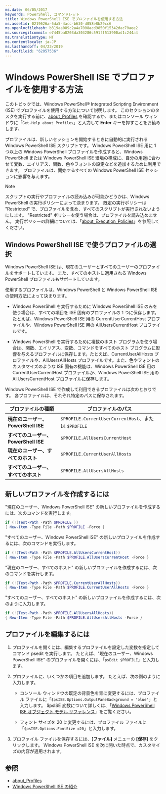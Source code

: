 ```yaml
---
ms.date: 06/05/2017
keywords: PowerShell, コマンドレット
title: Windows PowerShell ISE でプロファイルを使用する方法
ms.assetid: 0219626a-6da5-4acc-b630-d058e8b29cc6
ms.openlocfilehash: b319aa089c2a4a7008acd9850f15342dac70aee2
ms.sourcegitcommit: e7445ba8203da304286c591ff513900ad1c244a4
ms.translationtype: HT
ms.contentlocale: ja-JP
ms.lasthandoff: 04/23/2019
ms.locfileid: "62057536"
---
```

# <a name="how-to-use-profiles-in-windows-powershell-ise"></a>Windows PowerShell ISE でプロファイルを使用する方法

このトピックでは、Windows PowerShell® Integrated Scripting Environment (ISE) でプロファイルを使用する方法について説明します。 このセクションのタスクを実行する前に、[about_Profiles](/powershell/module/microsoft.powershell.core/about/about_profiles) を確認するか、またはコンソール ウィンドウに「`Get-Help about_Profiles`」と入力して **Enter** キーを押すことをお勧めします。

プロファイルは、新しいセッションを開始するときに自動的に実行される Windows PowerShell ISE スクリプトです。  Windows PowerShell ISE 用に 1 つ以上の Windows PowerShell プロファイルを作成すると、Windows PowerShell または Windows PowerShell ISE 環境の構成に、自分の用途に合わせて変数、エイリアス、関数、色やフォントの設定などを追加するために利用できます。 プロファイルは、開始するすべての Windows PowerShell ISE セッションに影響を与えます。

> [!NOTE]
> スクリプトの実行やプロファイルの読み込みが可能かどうかは、Windows PowerShell の実行ポリシーによって決まります。 既定の実行ポリシーは "Restricted" で、プロファイルを含め、すべてのスクリプトが実行されないようにします。 "Restricted" ポリシーを使う場合は、プロファイルを読み込めません。 実行ポリシーの詳細については、「[about_Execution_Policies](/powershell/module/microsoft.powershell.core/about/about_execution_policies)」を参照してください。

## <a name="selecting-a-profile-to-use-in-the-windows-powershell-ise"></a>Windows PowerShell ISE で使うプロファイルの選択

Windows PowerShell ISE は、現在のユーザーとすべてのユーザーのプロファイルをサポートしています。 また、すべてのホストに適用される Windows PowerShell プロファイルもサポートしています。

使用するプロファイルは、Windows PowerShell と Windows PowerShell ISE の使用方法によって決まります。

- Windows PowerShell を実行するために Windows PowerShell ISE のみを使う場合は、すべての項目を ISE 固有のプロファイルの 1 つに保存します。たとえば、Windows PowerShell ISE 用の CurrentUserCurrentHost プロファイルや、Windows PowerShell ISE 用の AllUsersCurrentHost プロファイルです。

- Windows PowerShell を実行するために複数のホスト プログラムを使う場合は、関数、エイリアス、変数、コマンドをすべてのホスト プログラムに影響を与えるプロファイルに保存します。たとえば、CurrentUserAllHosts プロファイルや、AllUsersAllHosts プロファイルです。また、色やフォントのカスタマイズのような ISE 固有の機能は、Windows PowerShell ISE 用の CurrentUserCurrentHost プロファイルか、Windows PowerShell ISE 用の AllUsersCurrentHost プロファイルに保存します。

Windows PowerShell ISE で作成して利用できるプロファイルは次のとおりです。 各プロファイルは、それぞれ特定のパスに保存されます。

| プロファイルの種類 | プロファイルのパス |
| --- | --- |
| **現在のユーザー、PowerShell ISE**| `$PROFILE.CurrentUserCurrentHost`、または `$PROFILE` |
| **すべてのユーザー、PowerShell ISE**| `$PROFILE.AllUsersCurrentHost` |
| **現在のユーザー、すべてのホスト**| `$PROFILE.CurrentUserAllHosts` |
| **すべてのユーザー、すべてのホスト** | `$PROFILE.AllUsersAllHosts` |

## <a name="to-create-a-new-profile"></a>新しいプロファイルを作成するには

"現在のユーザー、Windows PowerShell ISE" の新しいプロファイルを作成するには、次のコマンドを実行します。

```powershell
if (!(Test-Path -Path $PROFILE ))
{ New-Item -Type File -Path $PROFILE -Force }
```

"すべてのユーザー、Windows PowerShell ISE" の新しいプロファイルを作成するには、次のコマンドを実行します。

```powershell
if (!(Test-Path -Path $PROFILE.AllUsersCurrentHost))
{ New-Item -Type File -Path $PROFILE.AllUsersCurrentHost -Force }
```

"現在のユーザー、すべてのホスト" の新しいプロファイルを作成するには、次のコマンドを実行します。

```powershell
if (!(Test-Path -Path $PROFILE.CurrentUserAllHosts))
{ New-Item -Type File -Path $PROFILE.CurrentUserAllHosts -Force }
```

"すべてのユーザー、すべてのホスト" の新しいプロファイルを作成するには、次のように入力します。

```powershell
if (!(Test-Path -Path $PROFILE.AllUsersAllHosts))
{ New-Item -Type File -Path $PROFILE.AllUsersAllHosts -Force }
```

## <a name="to-edit-a-profile"></a>プロファイルを編集するには

1. プロファイルを開くには、編集するプロファイルを設定した変数を指定してコマンド psedit を実行します。 たとえば、"現在のユーザー、Windows PowerShell ISE" のプロファイルを開くには、「`psEdit $PROFILE`」と入力します。

2. プロファイルに、いくつかの項目を追加します。 たとえば、次の例のように入力します。

   - コンソール ウィンドウの既定の背景色を青に変更するには、プロファイル ファイルに「`$psISE.Options.OutputPaneBackground = 'blue'`」と入力します。 $psISE 変数について詳しくは、「[Windows PowerShell ISE オブジェクト モデル リファレンス](object-model/The-ISE-Object-Model-Hierarchy.md)」をご覧ください。

   - フォント サイズを 20 に変更するには、プロファイル ファイルに「`$psISE.Options.FontSize =20`」と入力します。

3. プロファイル ファイルを保存するには、**[ファイル]** メニューの **[保存]** をクリックします。 Windows PowerShell ISE を次に開いた時点で、カスタマイズの内容が適用されます。

## <a name="see-also"></a>参照

- [about_Profiles](/powershell/module/microsoft.powershell.core/about/about_profiles)
- [Windows PowerShell ISE の紹介](Introducing-the-Windows-PowerShell-ISE.md)